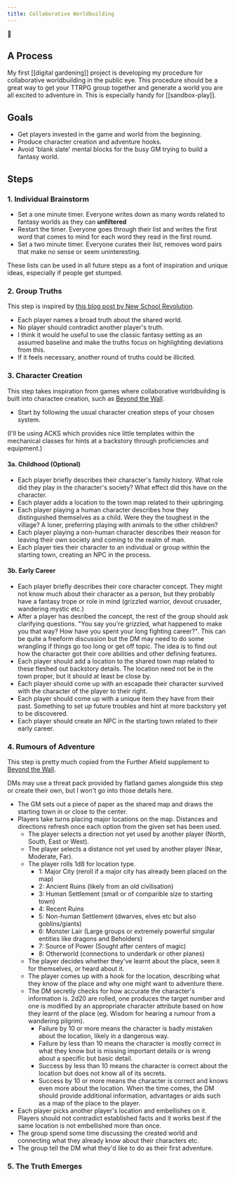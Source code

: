```yaml
---
title: Collaborative Worldbuilding
---
```


🌱

## A Process

My first [[digital gardening]] project is developing my procedure for collaborative worldbuilding in the public eye. This procedure should be a great way to get your TTRPG group together and generate a world you are all excited to adventure in. This is especially handy for [[sandbox-play]].

## Goals

- Get players invested in the game and world from the beginning.
- Produce character creation and adventure hooks.
- Avoid 'blank slate' mental blocks for the busy GM trying to build a fantasy world.

## Steps
### 1. Individual Brainstorm
- Set a one minute timer. Everyone writes down as many words related to fantasy worlds as they can **unfiltered**
- Restart the timer. Everyone goes through their list and writes the first word that comes to mind for each word they read in the first round.
- Set a two minute timer. Everyone curates their list, removes word pairs that make no sense or seem uninteresting.

These lists can be used in all future steps as a font of inspiration and unique ideas, especially if people get stumped.

### 2. Group Truths
This step is inspired by [this blog post by New School Revolution](https://newschoolrevolution.com/2020/02/19/build-your-world).

- Each player names a broad truth about the shared world.
- No player should contradict another player's truth.
- I think it would he useful to use the classic fantasy setting as an assumed baseline and make the truths focus on highlighting deviations from this.
- If it feels necessary, another round of truths could be illicited.

### 3. Character Creation
This step takes inspiration from games where collaborative worldbuilding is built into charactee creation, such as [Beyond the Wall](https://www.flatlandgames.com/btw/).

- Start by following the usual character creation steps of your chosen system. 

(I'll be using ACKS which provides nice little templates within the mechanical classes for hints at a backstory through proficiencies and equipment.)

#### 3a. Childhood (Optional)
- Each player briefly describes their character's family history. What role did they play in the character's society? What effect did this have on the character.
- Each player adds a location to the town map related to their upbringing.
- Each player playing a human character describes how they distinguished themselves as a child. Were they the toughest in the village? A loner, preferring playing with animals to the other children?
- Each player playing a non-human character describes their reason for leaving their own society and coming to the realm of man.
- Each player ties their character to an individual or group within the starting town, creating an NPC in the process.

#### 3b. Early Career
- Each player briefly describes their core character concept. They might not know much about their character as a person, but they probably have a fantasy trope or role in mind  (grizzled warrior, devout crusader, wandering mystic etc.)
- After a player has desribed the concept, the rest of the group should ask clarifying questions. "You say you're grizzled, what happened to make you that way? How have you spent your long fighting career?". This can be quite a freeform discussion but the DM may need to do some wrangling if things go too long or get off topic. The idea is to find out how the character got their core abilities and other defining features.
- Each player should add a location to the shared town map related to these fleshed out backstory details. The location need not be in the town proper, but it should at least be close by.
- Each player should come up with an escapade their character survived with the character of the player to their right.
- Each player should come up with a unique item they have from their past. Something to set up future troubles and hint at more backstory yet to be discovered.
- Each player should create an NPC in the starting town related to their early career.

### 4. Rumours of Adventure
This step is pretty much copied from the Further Afield supplement to [Beyond the Wall](https://www.flatlandgames.com/btw/). 

DMs may use a threat pack provided by flatland games alongside this step or create their own, but I won't go into those details here.

- The GM sets out a piece of paper as the shared map and draws the starting town in or close to the center.
- Players take turns placing major locations on the map. Distances and directions refresh once each option from the given set has been used.
    - The player selects a direction not yet used by another player (North, South, East or West).
    - The player selects a distance not yet used by another player (Near, Moderate, Far). 
    - The player rolls 1d8 for location type.
        - 1: Major City (reroll if a major city has already been placed on the map)
        - 2: Ancient Ruins (likely from an old civilisation)
        - 3: Human Settlement (small or of comparible size to starting town)
        - 4: Recent Ruins
        - 5: Non-human Settlement (dwarves, elves etc but also goblins/giants)
        - 6: Monster Lair (Large groups or extremely powerful singular entities like dragons and Beholders)
        - 7: Source of Power (Sought after centers of magic)
        - 8: Otherworld (connections to underdark or other planes)
    - The player decides whether they've learnt about the place, seen it for themselves, or heard about it.
    - The player comes up with a hook for the location, describing what they know of the place and why one might want to adventure there. 
    - The DM secretly checks for how accurate the character's information is. 2d20 are rolled, one produces the target number and one is modified by an appropriate character attribute based on how they learnt of the place (eg. Wisdom for hearing a rumour from a wandering pilgrim). 
        - Failure by 10 or more means the character is badly mistaken about the location, likely in a dangerous way.
        - Failure by less than 10 means the character is mostly correct in what they know but is missing important details or is wrong about a specific but basic detail.
        - Success by less than 10 means the character is correct about the location but does not know all of its secrets.
        - Success by 10 or more means the character is correct and knows even more about the location. When the time comes, the DM should provide additional information, advantages or aids such as a map of the place to the player.
- Each player picks another player's location and embellishes on it. Players should not contradict established facts and it works best if the same location is not embellished more than once.
- The group spend some time discussing the created world and connecting what they already know about their characters etc.
- The group tell the DM what they'd like to do as their first adventure.

### 5. The Truth Emerges

